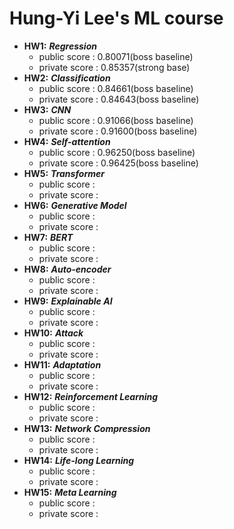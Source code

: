 # Hung-Yi Lee's ML course

* **HW1:** ***Regression***
  * public  score : 0.80071(boss baseline)
  * private score : 0.85357(strong base)
* **HW2:** ***Classification***
  * public  score : 0.84661(boss baseline) 
  * private score : 0.84643(boss baseline)
* **HW3:** ***CNN***
  * public  score : 0.91066(boss baseline)
  * private score : 0.91600(boss baseline)
* **HW4:** ***Self-attention***
  * public  score : 0.96250(boss baseline)
  * private score : 0.96425(boss baseline)
* **HW5:** ***Transformer***
  * public  score : 
  * private score : 
* **HW6:** ***Generative Model***
  * public  score : 
  * private score : 
* **HW7:** ***BERT***
  * public  score : 
  * private score : 
* **HW8:** ***Auto-encoder***
  * public  score : 
  * private score : 
* **HW9:** ***Explainable AI***
  * public  score : 
  * private score : 
* **HW10:** ***Attack***
  * public  score : 
  * private score : 
* **HW11:** ***Adaptation***
  * public  score : 
  * private score : 
* **HW12:** ***Reinforcement Learning***
  * public  score : 
  * private score : 
* **HW13:** ***Network Compression***
  * public  score : 
  * private score : 
* **HW14:** ***Life-long Learning***
  * public  score : 
  * private score : 
* **HW15:** ***Meta Learning***
  * public  score : 
  * private score : 

